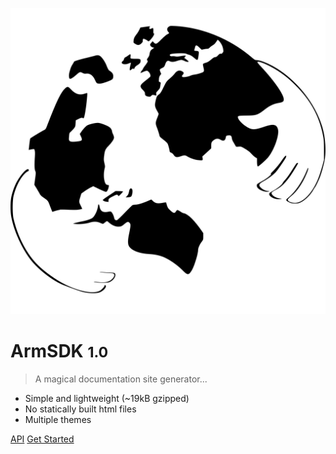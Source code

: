 <!-- _coverpage.md -->

![logo](_media/logo-w.svg ':no-zoom')

# ArmSDK <small>1.0</small>

> A magical documentation site generator...

* Simple and lightweight (~19kB gzipped)
* No statically built html files
* Multiple themes

[API](https://armnetwork.github.io/arm-sdk/)
[Get Started](#querying-horizon)
